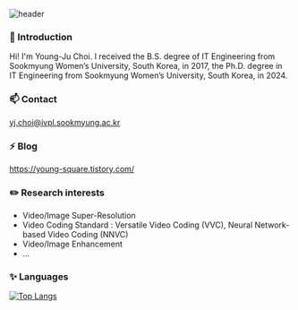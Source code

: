 ![header](https://capsule-render.vercel.app/api?type=waving&color=gradient&height=300&section=header&text=Welcome&fontSize=90&animation=fadeIn&fontAlignY=38&desc=I'm%20Young-Ju%20Choi&descAlignY=51&descAlign=62)

### 👋 Introduction
  
Hi! I'm Young-Ju Choi.
I received the B.S. degree of IT Engineering from Sookmyung Women’s University, South Korea, in 2017, the Ph.D. degree in IT Engineering from Sookmyung Women’s University, South Korea, in 2024.

  
### 📫 Contact
  
yj.choi@ivpl.sookmyung.ac.kr

### ⚡ Blog
  
https://young-square.tistory.com/

### ✏️ Research interests
  
- Video/Image Super-Resolution
- Video Coding Standard : Versatile Video Coding (VVC), Neural Network-based Video Coding (NNVC)
- Video/Image Enhancement
- ...

### ✨ Languages

[![Top Langs](https://github-readme-stats.vercel.app/api/top-langs/?username=younggjuuchoi)](https://github.com/anuraghazra/github-readme-stats)

<!--
**YounggjuuChoi/YounggjuuChoi** is a ✨ _special_ ✨ repository because its `README.md` (this file) appears on your GitHub profile.

Here are some ideas to get you started:

- 🔭 I’m currently working on ...
- 🌱 I’m currently learning ...
- 👯 I’m looking to collaborate on ...
- 🤔 I’m looking for help with ...
- 💬 Ask me about ...
- 📫 How to reach me: ...
- 😄 Pronouns: ...
- ⚡ Fun fact: ...
-->
